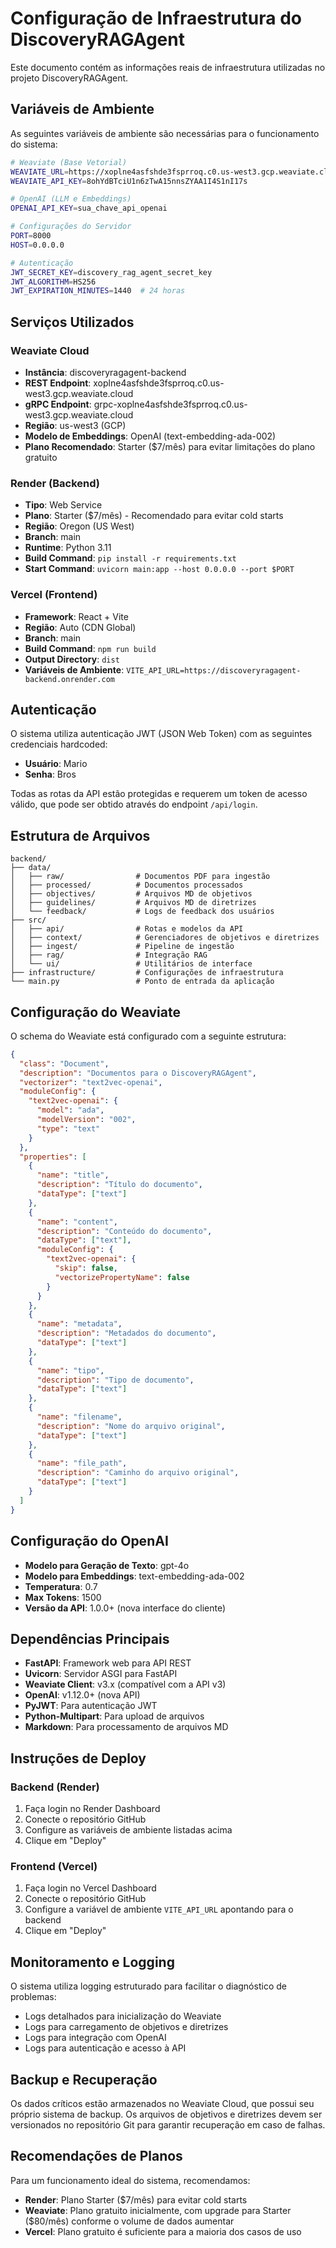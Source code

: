 # Configuração de Infraestrutura do DiscoveryRAGAgent

Este documento contém as informações reais de infraestrutura utilizadas no projeto DiscoveryRAGAgent.

## Variáveis de Ambiente

As seguintes variáveis de ambiente são necessárias para o funcionamento do sistema:

```bash
# Weaviate (Base Vetorial)
WEAVIATE_URL=https://xoplne4asfshde3fsprroq.c0.us-west3.gcp.weaviate.cloud
WEAVIATE_API_KEY=8ohYdBTciU1n6zTwA15nnsZYAA1I4S1nI17s

# OpenAI (LLM e Embeddings)
OPENAI_API_KEY=sua_chave_api_openai

# Configurações do Servidor
PORT=8000
HOST=0.0.0.0

# Autenticação
JWT_SECRET_KEY=discovery_rag_agent_secret_key
JWT_ALGORITHM=HS256
JWT_EXPIRATION_MINUTES=1440  # 24 horas
```

## Serviços Utilizados

### Weaviate Cloud

- **Instância**: discoveryragagent-backend
- **REST Endpoint**: xoplne4asfshde3fsprroq.c0.us-west3.gcp.weaviate.cloud
- **gRPC Endpoint**: grpc-xoplne4asfshde3fsprroq.c0.us-west3.gcp.weaviate.cloud
- **Região**: us-west3 (GCP)
- **Modelo de Embeddings**: OpenAI (text-embedding-ada-002)
- **Plano Recomendado**: Starter ($7/mês) para evitar limitações do plano gratuito

### Render (Backend)

- **Tipo**: Web Service
- **Plano**: Starter ($7/mês) - Recomendado para evitar cold starts
- **Região**: Oregon (US West)
- **Branch**: main
- **Runtime**: Python 3.11
- **Build Command**: `pip install -r requirements.txt`
- **Start Command**: `uvicorn main:app --host 0.0.0.0 --port $PORT`

### Vercel (Frontend)

- **Framework**: React + Vite
- **Região**: Auto (CDN Global)
- **Branch**: main
- **Build Command**: `npm run build`
- **Output Directory**: `dist`
- **Variáveis de Ambiente**: `VITE_API_URL=https://discoveryragagent-backend.onrender.com`

## Autenticação

O sistema utiliza autenticação JWT (JSON Web Token) com as seguintes credenciais hardcoded:

- **Usuário**: Mario
- **Senha**: Bros

Todas as rotas da API estão protegidas e requerem um token de acesso válido, que pode ser obtido através do endpoint `/api/login`.

## Estrutura de Arquivos

```
backend/
├── data/
│   ├── raw/                # Documentos PDF para ingestão
│   ├── processed/          # Documentos processados
│   ├── objectives/         # Arquivos MD de objetivos
│   ├── guidelines/         # Arquivos MD de diretrizes
│   └── feedback/           # Logs de feedback dos usuários
├── src/
│   ├── api/                # Rotas e modelos da API
│   ├── context/            # Gerenciadores de objetivos e diretrizes
│   ├── ingest/             # Pipeline de ingestão
│   ├── rag/                # Integração RAG
│   └── ui/                 # Utilitários de interface
├── infrastructure/         # Configurações de infraestrutura
└── main.py                 # Ponto de entrada da aplicação
```

## Configuração do Weaviate

O schema do Weaviate está configurado com a seguinte estrutura:

```json
{
  "class": "Document",
  "description": "Documentos para o DiscoveryRAGAgent",
  "vectorizer": "text2vec-openai",
  "moduleConfig": {
    "text2vec-openai": {
      "model": "ada",
      "modelVersion": "002",
      "type": "text"
    }
  },
  "properties": [
    {
      "name": "title",
      "description": "Título do documento",
      "dataType": ["text"]
    },
    {
      "name": "content",
      "description": "Conteúdo do documento",
      "dataType": ["text"],
      "moduleConfig": {
        "text2vec-openai": {
          "skip": false,
          "vectorizePropertyName": false
        }
      }
    },
    {
      "name": "metadata",
      "description": "Metadados do documento",
      "dataType": ["text"]
    },
    {
      "name": "tipo",
      "description": "Tipo de documento",
      "dataType": ["text"]
    },
    {
      "name": "filename",
      "description": "Nome do arquivo original",
      "dataType": ["text"]
    },
    {
      "name": "file_path",
      "description": "Caminho do arquivo original",
      "dataType": ["text"]
    }
  ]
}
```

## Configuração do OpenAI

- **Modelo para Geração de Texto**: gpt-4o
- **Modelo para Embeddings**: text-embedding-ada-002
- **Temperatura**: 0.7
- **Max Tokens**: 1500
- **Versão da API**: 1.0.0+ (nova interface do cliente)

## Dependências Principais

- **FastAPI**: Framework web para API REST
- **Uvicorn**: Servidor ASGI para FastAPI
- **Weaviate Client**: v3.x (compatível com a API v3)
- **OpenAI**: v1.12.0+ (nova API)
- **PyJWT**: Para autenticação JWT
- **Python-Multipart**: Para upload de arquivos
- **Markdown**: Para processamento de arquivos MD

## Instruções de Deploy

### Backend (Render)

1. Faça login no Render Dashboard
2. Conecte o repositório GitHub
3. Configure as variáveis de ambiente listadas acima
4. Clique em "Deploy"

### Frontend (Vercel)

1. Faça login no Vercel Dashboard
2. Conecte o repositório GitHub
3. Configure a variável de ambiente `VITE_API_URL` apontando para o backend
4. Clique em "Deploy"

## Monitoramento e Logging

O sistema utiliza logging estruturado para facilitar o diagnóstico de problemas:
- Logs detalhados para inicialização do Weaviate
- Logs para carregamento de objetivos e diretrizes
- Logs para integração com OpenAI
- Logs para autenticação e acesso à API

## Backup e Recuperação

Os dados críticos estão armazenados no Weaviate Cloud, que possui seu próprio sistema de backup. Os arquivos de objetivos e diretrizes devem ser versionados no repositório Git para garantir recuperação em caso de falhas.

## Recomendações de Planos

Para um funcionamento ideal do sistema, recomendamos:
- **Render**: Plano Starter ($7/mês) para evitar cold starts
- **Weaviate**: Plano gratuito inicialmente, com upgrade para Starter ($80/mês) conforme o volume de dados aumentar
- **Vercel**: Plano gratuito é suficiente para a maioria dos casos de uso
